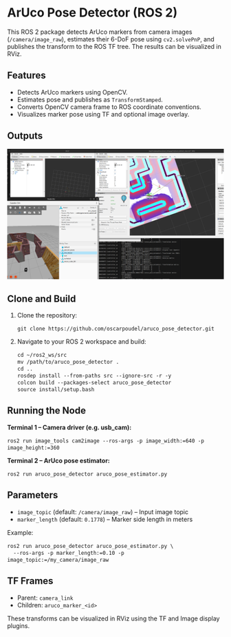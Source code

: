 # ArUco Pose Detector (ROS 2)

This ROS 2 package detects ArUco markers from camera images (`/camera/image_raw`), estimates their 6-DoF pose using `cv2.solvePnP`, and publishes the transform to the ROS TF tree. The results can be visualized in RViz.

## Features
- Detects ArUco markers using OpenCV.
- Estimates pose and publishes as `TransformStamped`.
- Converts OpenCV camera frame to ROS coordinate conventions.
- Visualizes marker pose using TF and optional image overlay.
## Outputs
![ArUco Detection Example](https://github.com/oscarpoudel/aruco_pose_detector/raw/main/image/1.png)

## Clone and Build
1. Clone the repository:
   ```
   git clone https://github.com/oscarpoudel/aruco_pose_detector.git
   ```

2. Navigate to your ROS 2 workspace and build:
   ```
   cd ~/ros2_ws/src
   mv /path/to/aruco_pose_detector .
   cd ..
   rosdep install --from-paths src --ignore-src -r -y
   colcon build --packages-select aruco_pose_detector
   source install/setup.bash
   ```

## Running the Node
**Terminal 1 – Camera driver (e.g. usb_cam):**
```
ros2 run image_tools cam2image --ros-args -p image_width:=640 -p image_height:=360
```

**Terminal 2 – ArUco pose estimator:**
```
ros2 run aruco_pose_detector aruco_pose_estimator.py
```

## Parameters
- `image_topic` (default: `/camera/image_raw`) – Input image topic
- `marker_length` (default: `0.1778`) – Marker side length in meters

Example:
```
ros2 run aruco_pose_detector aruco_pose_estimator.py \
  --ros-args -p marker_length:=0.10 -p image_topic:=/my_camera/image_raw
```

## TF Frames
- Parent: `camera_link`
- Children: `aruco_marker_<id>`

These transforms can be visualized in RViz using the TF and Image display plugins.

